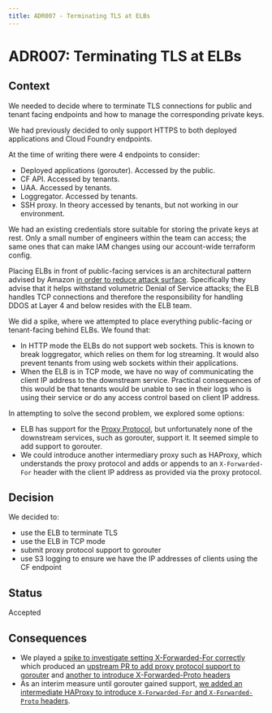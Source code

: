 ```yaml
---
title: ADR007 - Terminating TLS at ELBs
---
```


# ADR007: Terminating TLS at ELBs

## Context

We needed to decide where to terminate TLS connections for public and tenant
facing endpoints and how to manage the corresponding private keys.

We had previously decided to only support HTTPS to both deployed applications
and Cloud Foundry endpoints.

At the time of writing there were 4 endpoints to consider:

- Deployed applications (gorouter). Accessed by the public.
- CF API. Accessed by tenants.
- UAA. Accessed by tenants.
- Loggregator. Accessed by tenants.
- SSH proxy. In theory accessed by tenants, but not working in our environment.

We had an existing credentials store suitable for storing the private keys at
rest. Only a small number of engineers within the team can access; the same
ones that can make IAM changes using our account-wide terraform config.

Placing ELBs in front of public-facing services is an architectural pattern
advised by Amazon [in order to reduce attack
surface](https://d0.awsstatic.com/whitepapers/DDoS_White_Paper_June2015.pdf).
Specifically they advise that it helps withstand volumetric Denial of Service
attacks; the ELB handles TCP connections and therefore the responsibility for
handling DDOS at Layer 4 and below resides with the ELB team.

We did a spike, where we attempted to place everything public-facing or
tenant-facing behind ELBs. We found that:

- In HTTP mode the ELBs do not support web sockets. This is known to break
  loggregator, which relies on them for log streaming. It would also prevent
  tenants from using web sockets within their applications.
- When the ELB is in TCP mode, we have no way of communicating the client IP
  address to the downstream service. Practical consequences of this would be
  that tenants would be unable to see in their logs who is using their service or
  do any access control based on client IP address.

In attempting to solve the second problem, we explored some options:

- ELB has support for the [Proxy
  Protocol](http://www.haproxy.org/download/1.5/doc/proxy-protocol.txt), but
  unfortunately none of the downstream services, such as gorouter, support it. It
  seemed simple to add support to gorouter.
- We could introduce another intermediary proxy such as HAProxy, which
  understands the proxy protocol and adds or appends to an `X-Forwarded-For`
  header with the client IP address as provided via the proxy protocol.

## Decision

We decided to:

- use the ELB to terminate TLS
- use the ELB in TCP mode
- submit proxy protocol support to gorouter
- use S3 logging to ensure we have the IP addresses of clients using the CF
  endpoint

## Status

Accepted

## Consequences

- We played a [spike to investigate setting X-Forwarded-For
  correctly](https://www.pivotaltracker.com/projects/1275640/stories/116619465)
  which produced an [upstream PR to add proxy protocol support to
  gorouter](https://github.com/cloudfoundry/gorouter/pull/126) and [another to introduce
  X-Forwarded-Proto headers](https://github.com/cloudfoundry/gorouter/pull/127)
- As an interim measure until gorouter gained support, [we added an
  intermediate HAProxy to introduce `X-Forwarded-For` and `X-Forwarded-Proto`
  headers](https://www.pivotaltracker.com/story/show/116309951).

